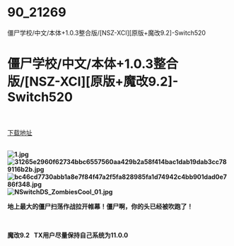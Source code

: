 # 90_21269
僵尸学校/中文/本体+1.0.3整合版/[NSZ-XCI][原版+魔改9.2]-Switch520
# 僵尸学校/中文/本体+1.0.3整合版/[NSZ-XCI][原版+魔改9.2]-Switch520
 <br/></br>
[下载地址](https://www.switch520.cc/article/21269 "下载地址")
<br/></br>

<p><strong><img title="1.jpg" src="https://www.switch520.cc/muke_img/2021_08_16_f0ff7b22f41c7.jpg" alt="1.jpg"></strong><br>
<strong><img title="31265e2960f62734bbc6557560aa429b2a58f414bac1dab19dab3cc789116b2b.jpg" src="https://www.switch520.cc/muke_img/2021_08_16_59a8166f9c0ad.jpg" alt="31265e2960f62734bbc6557560aa429b2a58f414bac1dab19dab3cc789116b2b.jpg"></strong><br>
<strong><img title="bc46cd7730abb1a8e7f84f47a2f5fa828985fa1d74942c4bb901dad0e786f348.jpg" src="https://www.switch520.cc/muke_img/2021_08_16_ac65dace47c4b.jpg" alt="bc46cd7730abb1a8e7f84f47a2f5fa828985fa1d74942c4bb901dad0e786f348.jpg"></strong><br>
<strong><img title="NSwitchDS_ZombiesCool_01.jpg" src="https://www.switch520.cc/muke_img/2021_08_16_9b74738dce47c.jpg" alt="NSwitchDS_ZombiesCool_01.jpg">&nbsp;</strong></p>
<p><strong>地上最大的僵尸扫荡作战拉开帷幕！僵尸啊，你的头已经被吹跑了！</strong></p>
<p>&nbsp;</p>
<p><strong>魔改9.2 &nbsp;&nbsp;TX用户尽量保持自己系统为11.0.0</strong></p>
